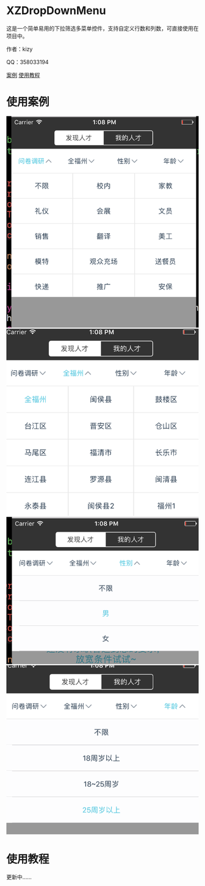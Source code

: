 # XZDropDownMenu
这是一个简单易用的下拉筛选多菜单控件，支持自定义行数和列数，可直接使用在项目中。
<p>作者：kizy</p>
<p>QQ：358033194</p>
<a href="#case">案例</a>
<a href="#usage">使用教程</a>
<h1 name="case">使用案例</h1>
<img src= "example1.png" \>
<img src= "example2.png" \>
<img src= "example3.png" \>
<img src= "example4.png" \>
<h1 name="usage">使用教程</h1>
更新中……
